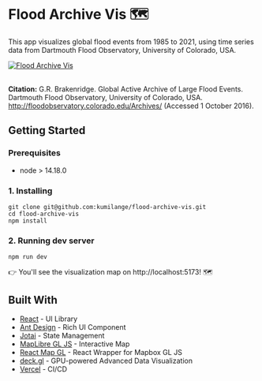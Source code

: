 # Flood Archive Vis 🗺️

This app visualizes global flood events from 1985 to 2021, using time series
data from Dartmouth Flood Observatory, University of Colorado, USA.

[![Flood Archive Vis](https://github.com/kumilange/flood-archive-vis/assets/28984604/d8265cf0-8556-433f-a387-4ae649910687)](https://github.com/kumilange/flood-archive-vis/assets/28984604/d8265cf0-8556-433f-a387-4ae649910687)

<br>**Citation:** G.R. Brakenridge. Global Active Archive of Large Flood Events.
Dartmouth Flood Observatory, University of Colorado, USA.
http://floodobservatory.colorado.edu/Archives/ (Accessed 1 October 2016).

## Getting Started

### Prerequisites

- node > 14.18.0

### 1. Installing

```
git clone git@github.com:kumilange/flood-archive-vis.git
cd flood-archive-vis
npm install
```

### 2. Running dev server

```
npm run dev
```

👉 You'll see the visualization map on http://localhost:5173! 🗺

## Built With

- [React](https://facebook.github.io/react/) - UI Library
- [Ant Design](https://ant.design/) - Rich UI Component
- [Jotai](https://jotai.org/) - State Management
- [MapLibre GL JS](https://maplibre.org/maplibre-gl-js/docs/) - Interactive Map
- [React Map GL](https://visgl.github.io/react-map-gl/) - React Wrapper for
  Mapbox GL JS
- [deck.gl](https://deck.gl/) - GPU-powered Advanced Data Visualization
- [Vercel](https://vercel.com/) - CI/CD
